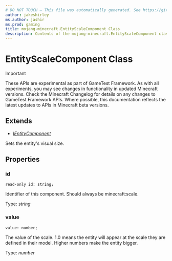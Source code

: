 ```yaml
---
# DO NOT TOUCH — This file was automatically generated. See https://github.com/Mojang/MinecraftScriptingApiDocsGenerator to modify descriptions, examples, etc.
author: jakeshirley
ms.author: jashir
ms.prod: gaming
title: mojang-minecraft.EntityScaleComponent Class
description: Contents of the mojang-minecraft.EntityScaleComponent class.
---
```

# EntityScaleComponent Class
>[!IMPORTANT]
>These APIs are experimental as part of GameTest Framework. As with all experiments, you may see changes in functionality in updated Minecraft versions. Check the Minecraft Changelog for details on any changes to GameTest Framework APIs. Where possible, this documentation reflects the latest updates to APIs in Minecraft beta versions.

## Extends
- [*IEntityComponent*](IEntityComponent.md)

Sets the entity's visual size.

## Properties
### **id**
`read-only id: string;`

Identifier of this component. Should always be minecraft:scale.

Type: *string*


### **value**
`value: number;`

The value of the scale. 1.0 means the entity will appear at the scale they are defined in their model. Higher numbers make the entity bigger.

Type: *number*



